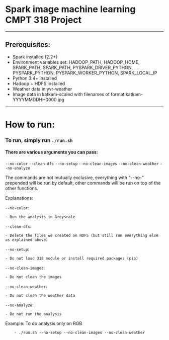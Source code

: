 # Spark image machine learning CMPT 318 Project
----------------------------------------------------------

## Prerequisites:
 - Spark installed (2.2+)
 - Environment variables set: HADOOP_PATH, HADOOP_HOME, SPARK_PATH, SPARK_PATH, PYSPARK_DRIVER_PYTHON, PYSPARK_PYTHON, PYSPARK_WORKER_PYTHON, SPARK_LOCAL_IP
 - Python 3.4+ installed
 - Hadoop + HDFS installed
 - Weather data in yvr-weather
 - Image data in katkam-scaled with filenames of format katkam-YYYYMMDDHH0000.jpg

----------------------------------------------------------
# How to run:
### To run, simply run `./run.sh`


#### There are various arguments you can pass:
`--no-color`
`--clean-dfs`
`--no-setup`
`--no-clean-images`
`--no-clean-weather`
`--no-analyze`

The commands are not mutually exclusive, everything with "--no-" prepended will be run by default, other commands will be run on top of the other functions.


Explanations:

`--no-color`:

    - Run the analysis in Greyscale

`--clean-dfs`:

    - Delete the files we created on HDFS (but still run everything else as explained above)

`--no-setup`:

    - Do not load 318 module or install required packages (pip)

`--no-clean-images`:

    - Do not clean the images

`--no-clean-weather`:
    
    - Do not clean the weather data

`--no-analyze`:

    - Do not run the analysis

Example:
    To do analysis only on RGB
    
        - ./run.sh --no-setup --no-clean-images --no-clean-weather

